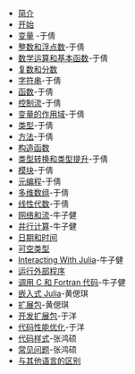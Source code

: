 - [简介](introduce.md)    
- [开始](begining.md)
- [变量](variable.md)  -于倩
- [整数和浮点数](integer-and-floating.md)-于倩
- [数学运算和基本函数](operation-function.md)-于倩
- [复数和分数](complex-fraction.md)
- [字符串](string-learning.md)-于倩
- [函数](function-learning.md)-于倩
- [控制流](control-learning.md)-于倩
- [变量的作用域](applied-force.md)-于倩
- [类型](type-learning.md)-于倩
- [方法](method-learning.md)-于倩
- [构造函数](constructed-function.md)
- [类型转换和类型提升](type-transformation.md)-于倩
- [模块](module-learning.md)-于倩
- [元编程](cell-code.md)-于倩
- [多维数组](mutil-array.md)-于倩
- [线性代数](linear-algebra.md)-于倩
- [网络和流](newwork-stream.md)-牛子健
- [并行计算](concurrent-computation.md)-牛子健
- [日期和时间](date-time.md)
- [可空类型](type-null.md)
- [Interacting With Julia](interacting-with-julia.md)-牛子健
- [运行外部程序](run-extend-code.md)
- [调用 C 和 Fortran 代码](use-c-fortran.md)-牛子健
- [嵌入式 Julia](flushbonading-julia.md)-黄偲琪
- [扩展包](extend-package.md)-黄偲琪
- [开发扩展包](develop-extend-package.md)-于洋
- [代码性能优化](code-optimize.md)-于洋
- [代码样式](code-style.md)-张鸿硕
- [常见问题](faq.md)-张鸿硕
- [与其他语言的区别](code-different.md)

